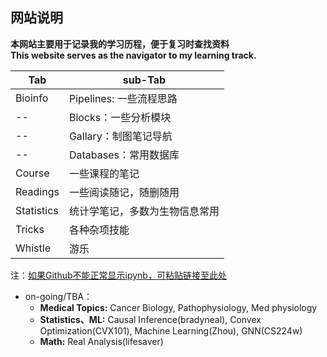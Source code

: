 

## 网站说明

**本网站主要用于记录我的学习历程，便于复习时查找资料**  
**This website serves as the navigator to my learning track.**



| Tab | sub-Tab |
| -- | -- |
| Bioinfo | Pipelines: 一些流程思路 |
| -- | Blocks：一些分析模块 |
| -- | Gallary：制图笔记导航 |
| -- | Databases：常用数据库 |
| Course | 一些课程的笔记 |
| Readings | 一些阅读随记，随删随用 |
| Statistics | 统计学笔记，多数为生物信息常用 |
| Tricks | 各种杂项技能 |
| Whistle | 游乐 |

注：[如果Github不能正常显示ipynb，可粘贴链接至此处](https://nbviewer.org/)


* on-going/TBA：
    - **Medical Topics:** Cancer Biology, Pathophysiology, Med physiology
    - **Statistics、ML:** Causal Inference(bradyneal), Convex Optimization(CVX101), Machine Learning(Zhou), GNN(CS224w)
    - **Math:** Real Analysis(lifesaver)



